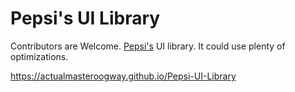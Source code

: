 # Pepsi's UI Library
Contributors are Welcome.
[Pepsi's](https://github.com/Pepsied-5229/) UI library. It could use plenty of optimizations.

https://actualmasteroogway.github.io/Pepsi-UI-Library
